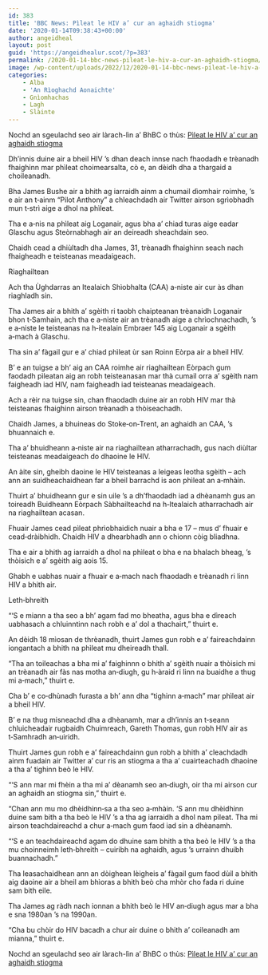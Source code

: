 ```yaml
---
id: 383
title: 'BBC News: Pìleat le HIV a’ cur an aghaidh stiogma'
date: '2020-01-14T09:38:43+00:00'
author: angeidheal
layout: post
guid: 'https://angeidhealur.scot/?p=383'
permalink: /2020-01-14-bbc-news-pileat-le-hiv-a-cur-an-aghaidh-stiogma/
image: /wp-content/uploads/2022/12/2020-01-14-bbc-news-pileat-le-hiv-a-cur-an-aghaidh-stiogma.webp
categories:
    - Alba
    - 'An Rìoghachd Aonaichte'
    - Gnìomhachas
    - Lagh
    - Slàinte
---
```


Nochd an sgeulachd seo air làrach-lìn a’ BhBC o thùs: [Pìleat le HIV a’ cur an aghaidh stiogma](https://www.bbc.co.uk/naidheachdan/51089528)

Dh’innis duine air a bheil HIV ’s dhan deach innse nach fhaodadh e trèanadh fhaighinn mar phìleat choimearsalta, cò e, an dèidh dha a thargaid a choileanadh.

Bha James Bushe air a bhith ag iarraidh ainm a chumail dìomhair roimhe, ’s e air an t‑ainm “Pilot Anthony” a chleachdadh air Twitter airson sgrìobhadh mun t‑strì aige a dhol na phìleat.

Tha e a‑nis na phìleat aig Loganair, agus bha a’ chiad turas aige eadar Glaschu agus Steòrnabhagh air an deireadh sheachdain seo.

Chaidh cead a dhiùltadh dha James, 31, trèanadh fhaighinn seach nach fhaigheadh e teisteanas meadaigeach.

Riaghailtean

Ach tha Ùghdarras an Itealaich Shìobhalta (CAA) a‑niste air cur às dhan riaghladh sin.

Tha James air a bhith a’ sgèith ri taobh chaipteanan trèanaidh Loganair bhon t‑Samhain, ach tha e a‑niste air an trèanadh aige a chrìochnachadh, ’s e a‑niste le teisteanas na h‑itealain Embraer 145 aig Loganair a sgèith a‑mach à Glaschu.

Tha sin a’ fàgail gur e a’ chiad phìleat ùr san Roinn Eòrpa air a bheil HIV.

B’ e an tuigse a bh’ aig an CAA roimhe air riaghailtean Eòrpach gum faodadh pìleatan aig an robh teisteanasan mar thà cumail orra a’ sgèith nam faigheadh iad HIV, nam faigheadh iad teisteanas meadaigeach.

Ach a rèir na tuigse sin, chan fhaodadh duine air an robh HIV mar thà teisteanas fhaighinn airson trèanadh a thòiseachadh.

Chaidh James, a bhuineas do Stoke‑on‑Trent, an aghaidh an CAA, ’s bhuannaich e.

Tha a’ bhuidheann a‑niste air na riaghailtean atharrachadh, gus nach diùltar teisteanas meadaigeach do dhaoine le HIV.

An àite sin, gheibh daoine le HIV teisteanas a leigeas leotha sgèith – ach ann an suidheachaidhean far a bheil barrachd is aon phìleat an a‑mhàin.

Thuirt a’ bhuidheann gur e sin uile ’s a dh’fhaodadh iad a dhèanamh gus an toireadh Buidheann Eòrpach Sàbhailteachd na h‑Itealaich atharrachadh air na riaghailtean acasan.

Fhuair James cead pìleat phrìobhaidich nuair a bha e 17 – mus d’ fhuair e cead‑dràibhidh. Chaidh HIV a dhearbhadh ann o chionn còig bliadhna.

Tha e air a bhith ag iarraidh a dhol na phìleat o bha e na bhalach bheag, ’s thòisich e a’ sgèith aig aois 15.

Ghabh e uabhas nuair a fhuair e a‑mach nach fhaodadh e trèanadh ri linn HIV a bhith air.

Leth‑bhreith

“‘S e miann a tha seo a bh’ agam fad mo bheatha, agus bha e dìreach uabhasach a chluinntinn nach robh e a’ dol a thachairt,” thuirt e.

An dèidh 18 mìosan de thrèanadh, thuirt James gun robh e a’ faireachdainn iongantach a bhith na phìleat mu dheireadh thall.

“Tha an toileachas a bha mi a’ faighinnn o bhith a’ sgèith nuair a thòisich mi an trèanadh air fàs nas motha an‑diugh, gu h‑àraid ri linn na buaidhe a thug mi a‑mach,” thuirt e.

Cha b’ e co‑dhùnadh furasta a bh’ ann dha “tighinn a‑mach” mar phìleat air a bheil HIV.

B’ e na thug misneachd dha a dhèanamh, mar a dh’innis an t‑seann chluicheadair rugbaidh Chuimreach, Gareth Thomas, gun robh HIV air as t‑Samhradh an‑uiridh.

Thuirt James gun robh e a’ faireachdainn gun robh a bhith a’ cleachdadh ainm fuadain air Twitter a’ cur ris an stiogma a tha a’ cuairteachadh dhaoine a tha a’ tighinn beò le HIV.

“‘S ann mar mi fhèin a tha mi a’ dèanamh seo an‑diugh, oir tha mi airson cur an aghaidh an stiogma sin,” thuirt e.

“Chan ann mu mo dhèidhinn‑sa a tha seo a‑mhàin. ‘S ann mu dhèidhinn duine sam bith a tha beò le HIV ’s a tha ag iarraidh a dhol nam pìleat. Tha mi airson teachdaireachd a chur a‑mach gum faod iad sin a dhèanamh.

“‘S e an teachdaireachd agam do dhuine sam bhith a tha beò le HIV ’s a tha mu choinneimh leth‑bhreith – cuiribh na aghaidh, agus ’s urrainn dhuibh buannachadh.”

Tha leasachaidhean ann an dòighean lèigheis a’ fàgail gum faod dùil a bhith aig daoine air a bheil am bhìoras a bhith beò cha mhòr cho fada ri duine sam bith eile.

Tha James ag ràdh nach ionnan a bhith beò le HIV an‑diugh agus mar a bha e sna 1980an ’s na 1990an.

“Cha bu chòir do HIV bacadh a chur air duine o bhith a’ coileanadh am mianna,” thuirt e.

Nochd an sgeulachd seo air làrach-lìn a’ BhBC o thùs: [Pìleat le HIV a’ cur an aghaidh stiogma](https://www.bbc.co.uk/naidheachdan/51089528)